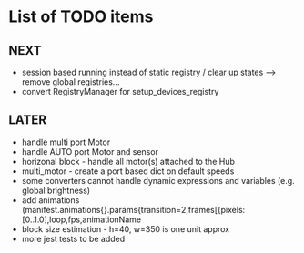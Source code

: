 # List of TODO items

## NEXT
- session based running instead of static registry /  clear up states --> remove global registries...
- convert RegistryManager for setup_devices_registry

## LATER
- handle multi port Motor
- handle AUTO port Motor and sensor
- horizonal block - handle all motor(s) attached to the Hub
- multi_motor - create a port based dict on default speeds
- some converters cannot handle dynamic expressions and variables (e.g. global brightness)
- add animations (manifest.animations{}.params{transition=2,frames[{pixels:[0..1.0],loop,fps,animationName
- block size estimation - h=40, w=350 is one unit approx
- more jest tests to be added
